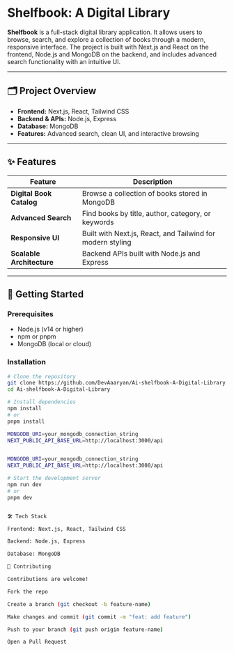 # Shelfbook: A Digital Library

**Shelfbook** is a full-stack digital library application. It allows users to browse, search, and explore a collection of books through a modern, responsive interface. The project is built with Next.js and React on the frontend, Node.js and MongoDB on the backend, and includes advanced search functionality with an intuitive UI.

---

## 🗂 Project Overview

- **Frontend:** Next.js, React, Tailwind CSS  
- **Backend & APIs:** Node.js, Express  
- **Database:** MongoDB  
- **Features:** Advanced search, clean UI, and interactive browsing  

---

## ✨ Features

| Feature | Description |
|---------|-------------|
| **Digital Book Catalog** | Browse a collection of books stored in MongoDB |
| **Advanced Search** | Find books by title, author, category, or keywords |
| **Responsive UI** | Built with Next.js, React, and Tailwind for modern styling |
| **Scalable Architecture** | Backend APIs built with Node.js and Express |

---

## 🚀 Getting Started

### Prerequisites

- Node.js (v14 or higher)
- npm or pnpm
- MongoDB (local or cloud)

### Installation

```bash
# Clone the repository
git clone https://github.com/DevAaaryan/Ai-shelfbook-A-Digital-Library.git
cd Ai-shelfbook-A-Digital-Library

# Install dependencies
npm install
# or
pnpm install

MONGODB_URI=your_mongodb_connection_string
NEXT_PUBLIC_API_BASE_URL=http://localhost:3000/api


MONGODB_URI=your_mongodb_connection_string
NEXT_PUBLIC_API_BASE_URL=http://localhost:3000/api

# Start the development server
npm run dev
# or
pnpm dev


🛠 Tech Stack

Frontend: Next.js, React, Tailwind CSS

Backend: Node.js, Express

Database: MongoDB

🤝 Contributing

Contributions are welcome!

Fork the repo

Create a branch (git checkout -b feature-name)

Make changes and commit (git commit -m "feat: add feature")

Push to your branch (git push origin feature-name)

Open a Pull Request
